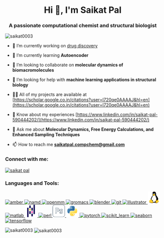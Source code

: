 <h1 align="center">Hi 👋, I'm Saikat Pal</h1>
<h3 align="center">A passionate computational chemist and structural biologist</h3>

<p align="left"> <img src="https://komarev.com/ghpvc/?username=saikat0003&label=Profile%20views&color=0e75b6&style=flat" alt="saikat0003" /> </p>

- 🔭 I’m currently working on [drug discovery](https://github.com/NgFEP)

- 🌱 I’m currently learning **Autoencoder**

- 👯 I’m looking to collaborate on **molecular dynamics of biomacromolecules**

- 🤝 I’m looking for help with **machine learning applications in structural biology**

- 👨‍💻 All of my projects are available at [https://scholar.google.co.in/citations?user=l720qe0AAAAJ&hl=en](https://scholar.google.co.in/citations?user=l720qe0AAAAJ&hl=en)

- 📄 Know about my experiences [https://www.linkedin.com/in/saikat-pal-590444202/](https://www.linkedin.com/in/saikat-pal-590444202/)

- 💬 Ask me about **Molecular Dynamics, Free Energy Calculations, and Enhanced Sampling Techniques**

- 📫 How to reach me **saikatpal.compchem@gmail.com**

<h3 align="left">Connect with me:</h3>
<p align="left">
<a href="https://linkedin.com/in/saikat pal" target="blank"><img align="center" src="https://raw.githubusercontent.com/rahuldkjain/github-profile-readme-generator/master/src/images/icons/Social/linked-in-alt.svg" alt="saikat pal" height="30" width="40" /></a>
</p>

<h3 align="left">Languages and Tools:</h3>
<p align="left"> 
  <a href="https://ambermd.org/" target="_blank" rel="noreferrer"> <img src="https://img.shields.io/badge/AMBER-orange?style=for-the-badge&logo=amber" alt="amber" /> </a>
  <a href="https://www.ks.uiuc.edu/Research/namd/" target="_blank" rel="noreferrer"> <img src="https://img.shields.io/badge/NAMD-blue?style=for-the-badge&logo=namd" alt="namd" /> </a>
  <a href="https://openmm.org/" target="_blank" rel="noreferrer"> <img src="https://img.shields.io/badge/OpenMM-green?style=for-the-badge&logo=openmm" alt="openmm" /> </a>
  <a href="http://www.gromacs.org/" target="_blank" rel="noreferrer"> <img src="https://img.shields.io/badge/GROMACS-red?style=for-the-badge&logo=gromacs" alt="gromacs" /> </a>
  <a href="https://www.blender.org/" target="_blank" rel="noreferrer"> <img src="https://download.blender.org/branding/community/blender_community_badge_white.svg" alt="blender" width="40" height="40"/> </a> 
  <a href="https://git-scm.com/" target="_blank" rel="noreferrer"> <img src="https://www.vectorlogo.zone/logos/git-scm/git-scm-icon.svg" alt="git" width="40" height="40"/> </a> 
  <a href="https://www.adobe.com/in/products/illustrator.html" target="_blank" rel="noreferrer"> <img src="https://www.vectorlogo.zone/logos/adobe_illustrator/adobe_illustrator-icon.svg" alt="illustrator" width="40" height="40"/> </a> 
  <a href="https://www.linux.org/" target="_blank" rel="noreferrer"> <img src="https://raw.githubusercontent.com/devicons/devicon/master/icons/linux/linux-original.svg" alt="linux" width="40" height="40"/> </a> 
  <a href="https://www.mathworks.com/" target="_blank" rel="noreferrer"> <img src="https://upload.wikimedia.org/wikipedia/commons/2/21/Matlab_Logo.png" alt="matlab" width="40" height="40"/> </a> 
  <a href="https://pandas.pydata.org/" target="_blank" rel="noreferrer"> <img src="https://raw.githubusercontent.com/devicons/devicon/2ae2a900d2f041da66e950e4d48052658d850630/icons/pandas/pandas-original.svg" alt="pandas" width="40" height="40"/> </a> 
  <a href="https://www.perl.org/" target="_blank" rel="noreferrer"> <img src="https://api.iconify.design/logos-perl.svg" alt="perl" width="40" height="40"/> </a> 
  <a href="https://www.photoshop.com/en" target="_blank" rel="noreferrer"> <img src="https://raw.githubusercontent.com/devicons/devicon/master/icons/photoshop/photoshop-line.svg" alt="photoshop" width="40" height="40"/> </a> 
  <a href="https://www.python.org" target="_blank" rel="noreferrer"> <img src="https://raw.githubusercontent.com/devicons/devicon/master/icons/python/python-original.svg" alt="python" width="40" height="40"/> </a> 
  <a href="https://pytorch.org/" target="_blank" rel="noreferrer"> <img src="https://www.vectorlogo.zone/logos/pytorch/pytorch-icon.svg" alt="pytorch" width="40" height="40"/> </a> 
  <a href="https://scikit-learn.org/" target="_blank" rel="noreferrer"> <img src="https://upload.wikimedia.org/wikipedia/commons/0/05/Scikit_learn_logo_small.svg" alt="scikit_learn" width="40" height="40"/> </a> 
  <a href="https://seaborn.pydata.org/" target="_blank" rel="noreferrer"> <img src="https://seaborn.pydata.org/_images/logo-mark-lightbg.svg" alt="seaborn" width="40" height="40"/> </a> 
  <a href="https://www.tensorflow.org" target="_blank" rel="noreferrer"> <img src="https://www.vectorlogo.zone/logos/tensorflow/tensorflow-icon.svg" alt="tensorflow" width="40" height="40"/> </a> 
</p>

<p><img align="left" src="https://github-readme-stats.vercel.app/api/top-langs?username=saikat0003&show_icons=true&locale=en&layout=compact" alt="saikat0003" /></p>

<p>&nbsp;<img align="center" src="https://github-readme-stats.vercel.app/api?username=saikat0003&show_icons=true&locale=en" alt="saikat0003" /></p>
